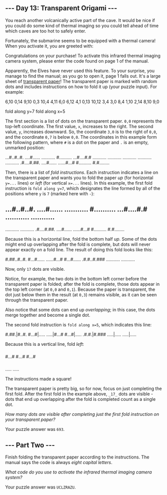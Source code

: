 \--- Day 13: Transparent Origami --- ------------------------------------  You reach another volcanically active part of the cave. It would be nice if you could do some kind of thermal imaging so you could tell ahead of time which caves are too hot to safely enter.  Fortunately, the submarine seems to be equipped with a thermal camera! When you activate it, you are greeted with:  Congratulations on your purchase! To activate this infrared thermal imaging camera system, please enter the code found on page 1 of the manual.   Apparently, the Elves have never used this feature. To your surprise, you manage to find the manual; as you go to open it, page 1 falls out. It's a large sheet of [transparent paper](https://en.wikipedia.org/wiki/Transparency_(projection))! The transparent paper is marked with random dots and includes instructions on how to fold it up (your puzzle input). For example:  6,10 0,14 9,10 0,3 10,4 4,11 6,0 6,12 4,1 0,13 10,12 3,4 3,0 8,4 1,10 2,14 8,10 9,0  fold along y=7 fold along x=5   The first section is a list of dots on the transparent paper. `0,0` represents the top-left coordinate. The first value, `x`, increases to the right. The second value, `y`, increases downward. So, the coordinate `3,0` is to the right of `0,0`, and the coordinate `0,7` is below `0,0`. The coordinates in this example form the following pattern, where `#` is a dot on the paper and `.` is an empty, unmarked position:  ...#..#..#. ....#...... ........... #.......... ...#....#.# ........... ........... ........... ........... ........... .#....#.##. ....#...... ......#...# #.......... #.#........   Then, there is a list of _fold instructions_. Each instruction indicates a line on the transparent paper and wants you to fold the paper _up_ (for horizontal `y=...` lines) or _left_ (for vertical `x=...` lines). In this example, the first fold instruction is `fold along y=7`, which designates the line formed by all of the positions where `y` is `7` (marked here with `-`):  ...#..#..#. ....#...... ........... #.......... ...#....#.# ........... ........... ----------- ........... ........... .#....#.##. ....#...... ......#...# #.......... #.#........   Because this is a horizontal line, fold the bottom half _up_. Some of the dots might end up overlapping after the fold is complete, but dots will never appear exactly on a fold line. The result of doing this fold looks like this:  #.##..#..#. #...#...... ......#...# #...#...... .#.#..#.### ........... ...........   Now, only `17` dots are visible.  Notice, for example, the two dots in the bottom left corner before the transparent paper is folded; after the fold is complete, those dots appear in the top left corner (at `0,0` and `0,1`). Because the paper is transparent, the dot just below them in the result (at `0,3`) remains visible, as it can be seen through the transparent paper.  Also notice that some dots can end up _overlapping_; in this case, the dots merge together and become a single dot.  The second fold instruction is `fold along x=5`, which indicates this line:  #.##.|#..#. #...#|..... .....|#...# #...#|..... .#.#.|#.### .....|..... .....|.....   Because this is a vertical line, fold _left_:  ##### #...# #...# #...# ##### ..... .....   The instructions made a square!  The transparent paper is pretty big, so for now, focus on just completing the first fold. After the first fold in the example above, `_17_` dots are visible - dots that end up overlapping after the fold is completed count as a single dot.  _How many dots are visible after completing just the first fold instruction on your transparent paper?_  Your puzzle answer was `693`.  \--- Part Two --- -----------------  Finish folding the transparent paper according to the instructions. The manual says the code is always _eight capital letters_.  _What code do you use to activate the infrared thermal imaging camera system?_  Your puzzle answer was `UCLZRAZU`.
